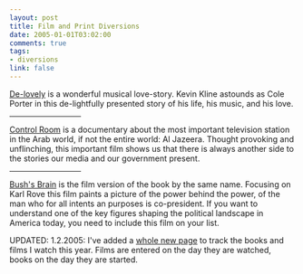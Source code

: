 ```yaml
--- 
layout: post
title: Film and Print Diversions
date: 2005-01-01T03:02:00
comments: true
tags:
- diversions
link: false
---
```

<a href="http://musicplasma.com/" title="De-lovely">De-lovely</a> is a wonderful musical love-story. Kevin Kline astounds as Cole Porter in this de-lightfully presented story of his life, his music, and his love.

<hr width="25%" /><a href="http://imdb.com/title/tt0391024/" title="Control Room">Control Room</a> is a documentary about the most important television station in the Arab world, if not the entire world: Al Jazeera. Thought provoking and unflinching, this important film shows us that there is always another side to the stories our media and our government present.

<hr width="25%" /><a href="http://imdb.com/title/tt0403910/" title="Bush's Brain">Bush's Brain</a> is the film version of the book by the same name. Focusing on Karl Rove this film paints a picture of the power behind the power, of the man who for all intents an purposes is co-president. If you want to understand one of the key figures shaping the political landscape in America today, you need to include this film on your list.

UPDATED: 1.2.2005: I've added a <a href="https://zanshin.net/diversions.php" title="Diversions">whole new page</a> to track the books and films I watch this year. Films are entered on the day they are watched, books on the day they are started.
